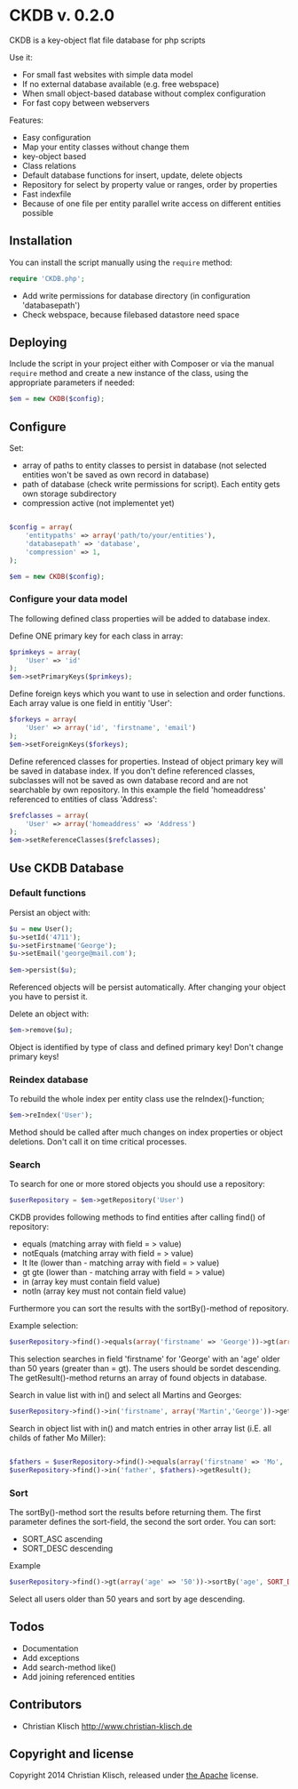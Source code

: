 # CKDB v. 0.2.0

CKDB is a key-object flat file database for php scripts

Use it:
* For small fast websites with simple data model
* If no external database available (e.g. free webspace)
* When small object-based database without complex configuration
* For fast copy between webservers

Features:
* Easy configuration
* Map your entity classes without change them
* key-object based
* Class relations
* Default database functions for insert, update, delete objects
* Repository for select by property value or ranges, order by properties
* Fast indexfile 
* Because of one file per entity parallel write access on different entities possible

## Installation

You can install the script manually using the `require` method:

```php
require 'CKDB.php';
```

* Add write permissions for database directory (in configuration 'databasepath')
* Check webspace, because filebased datastore need space

## Deploying

Include the script in your project either with Composer or via the manual `require` method and create a new instance of the class, using the appropriate parameters if needed:

```php
$em = new CKDB($config);
```

## Configure

Set:
*  array of paths to entity classes to persist in database (not selected entities won't be saved as own record in database)
*  path of database (check write permissions for script). Each entity gets own storage subdirectory
*  compression active (not implementet yet)

```php

$config = array(
    'entitypaths' => array('path/to/your/entities'),
    'databasepath' => 'database',
    'compression' => 1,
);

$em = new CKDB($config);
```

### Configure your data model

The following defined class properties will be added to database index.

Define ONE primary key for each class in array:
```php
$primkeys = array(
    'User' => 'id'
);
$em->setPrimaryKeys($primkeys);
```

Define foreign keys which you want to use in selection and order functions. Each array value is one field in entitiy 'User':
```php
$forkeys = array(
    'User' => array('id', 'firstname', 'email')
);
$em->setForeignKeys($forkeys);
```

Define referenced classes for properties. Instead of object primary key will be saved in database index.
If you don't define referenced classes, subclasses will not be saved as own database record and are not searchable by own repository.
In this example the field 'homeaddress' referenced to entities of class 'Address':
```php
$refclasses = array(
    'User' => array('homeaddress' => 'Address')
);
$em->setReferenceClasses($refclasses);
```


## Use CKDB Database

### Default functions

Persist an object with:
```php
$u = new User();
$u->setId('4711'); 
$u->setFirstname('George');
$u->setEmail('george@mail.com');  
                 
$em->persist($u);
```
Referenced objects will be persist automatically. After changing your object you have to persist it.

Delete an object with:
```php                 
$em->remove($u);
```
Object is identified by type of class and defined primary key! Don't change primary keys!


### Reindex database

To rebuild the whole index per entity class use the reIndex()-function;
```php
$em->reIndex('User');                                                  
```

Method should be called after much changes on index properties or object deletions. Don't call it on time critical processes.

### Search

To search for one or more stored objects you should use a repository:
```php
$userRepository = $em->getRepository('User')                                                
```

CKDB provides following methods to find entities after calling find() of repository:
* equals (matching array with field = > value)
* notEquals (matching array with field = > value)
* lt lte (lower than - matching array with field = > value)
* gt gte (lower than - matching array with field = > value)
* in (array key must contain field value)
* notIn (array key must not contain field value)

Furthermore you can sort the results with the sortBy()-method of repository.

Example selection:
```php
$userRepository->find()->equals(array('firstname' => 'George'))->gt(array('age' => '50'))->sortBy('age', SORT_DESC)->getResult();                                             
```
This selection searches in field 'firstname' for 'George' with an 'age' older than 50 years (greater than = gt). The users should be sordet descending. The getResult()-method returns an array of found objects in database.

Search in value list with in() and select all Martins and Georges:
```php
$userRepository->find()->in('firstname', array('Martin','George'))->getResult();                                             
```

Search in object list with in() and match entries in other array list (i.E. all childs of father Mo Miller):
```php

$fathers = $userRepository->find()->equals(array('firstname' => 'Mo', 'lastname' => 'Miller'))->getResult();    
$userRepository->find()->in('father', $fathers)->getResult();                                             
```

### Sort

The sortBy()-method sort the results before returning them. The first parameter defines the sort-field, the second the sort order. You can sort:
* SORT_ASC ascending
* SORT_DESC descending

Example
```php
$userRepository->find()->gt(array('age' => '50'))->sortBy('age', SORT_DESC)->getResult();  
```
Select all users older than 50 years and sort by age descending.

## Todos
* Documentation
* Add exceptions
* Add search-method like()
* Add joining referenced entities

## Contributors

* Christian Klisch http://www.christian-klisch.de


## Copyright and license

Copyright 2014 Christian Klisch, released under [the Apache](LICENSE) license.
